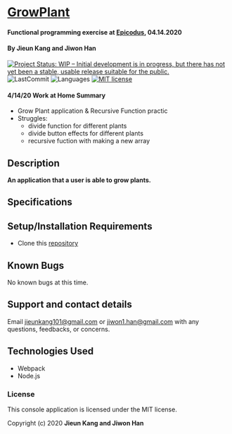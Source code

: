 # [GrowPlant](https://github.com/jiwon-seattle/Grow-Plant.git)

#### Functional programming exercise at [Epicodus](https://www.epicodus.com/), 04.14.2020

#### By **Jieun Kang and Jiwon Han**

[![Project Status: WIP – Initial development is in progress, but there has not yet been a stable, usable release suitable for the public.](https://www.repostatus.org/badges/latest/wip.svg)](https://www.repostatus.org/#wip)
![LastCommit](https://img.shields.io/github/last-commit/jiwon-seattle/Grow-Plant)
![Languages](https://img.shields.io/github/languages/top/jiwon-seattle/Grow-Plant)
[![MIT license](https://img.shields.io/badge/License-MIT-orange.svg)](https://lbesson.mit-license.org/)

#### 4/14/20 Work at Home Summary
- Grow Plant application & Recursive Function practic
- Struggles:
  - divide function for different plants
  - divide button effects for different plants
  - recursive fuction with making a new array

## Description

**An application that a user is able to grow plants.**

## Specifications

<!-- Roman numerals are based on seven symbols:
| Characters | Scrabble Values | 
| :-------------     | :------------- | 
| I | 1 |
| V | 5 |
| X | 10 |
| L | 50 |
| C | 100 |
| D | 500 |
| M | 1,000 | -->

## Setup/Installation Requirements

- Clone this [repository](https://github.com/jiwon-seattle/Grow-Plant.git)

## Known Bugs

No known bugs at this time.

## Support and contact details

Email jieunkang101@gmail.com or jiwon1.han@gmail.com with any questions, feedbacks, or concerns.

## Technologies Used

- Webpack
- Node.js

### License

This console application is licensed under the MIT license.

Copyright (c) 2020 **Jieun Kang and Jiwon Han**
